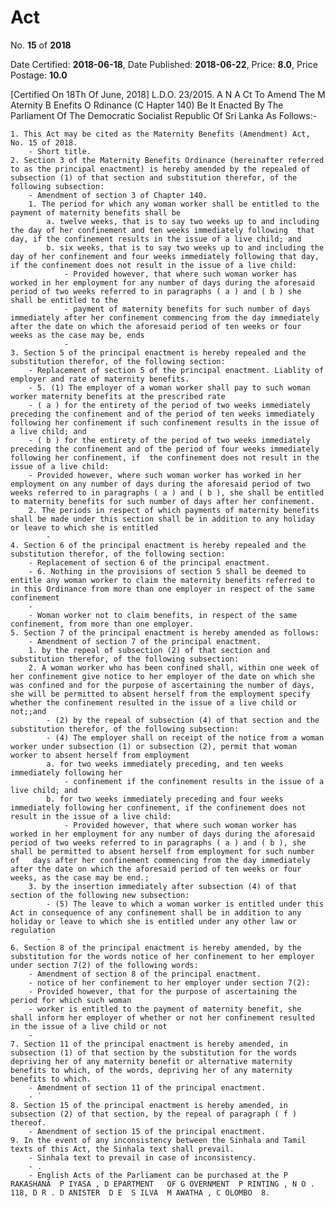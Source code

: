# Act

No. **15** of **2018**

Date Certified: **2018-06-18**, Date Published: **2018-06-22**, Price: **8.0**, Price Postage: **10.0**

[Certified On 18Th Of June, 2018]
L.D.O. 23/2015.
A N  A Ct   To   Amend   The  M Aternity  B Enefits  O Rdinance (C Hapter  140)
Be It Enacted By The Parliament Of The Democratic Socialist Republic Of Sri Lanka As Follows:-

    1. This Act may be cited as the Maternity Benefits (Amendment) Act, No. 15 of 2018.
        - Short title.
    2. Section 3 of the Maternity Benefits Ordinance (hereinafter referred to as the principal enactment) is hereby amended by the repealed of subsection (1) of that section and substitution therefor, of the following subsection:
        - Amendment of section 3 of Chapter 140.
        1. The period for which any woman worker shall be entitled to the payment of maternity benefits shall be
            a. twelve weeks, that is to say two weeks up to and including the day of her confinement and ten weeks immediately following  that day, if the confinement results in the issue of a live child; and
            b. six weeks, that is to say two weeks up to and including the day of her confinement and four weeks immediately following that day, if the confinement does not result in the issue of a live child:
                - Provided however, that where such woman worker has worked in her employment for any number of days during the aforesaid period of two weeks referred to in paragraphs ( a ) and ( b ) she shall be entitled to the
                - payment of maternity benefits for such number of days immediately after her confinement commencing from the day immediately after the date on which the aforesaid period of ten weeks or four weeks as the case may be, ends
                - 
    3. Section 5 of the principal enactment is hereby repealed and the substitution therefor, of the following section:
        - Replacement of section 5 of the principal enactment. Liablity of employer and rate of maternity benefits.
        - 5. (1) The employer of a woman worker shall pay to such woman worker maternity benefits at the prescribed rate
        - ( a ) for the entirety of the period of two weeks immediately preceding the confinement and of the period of ten weeks immediately following her confinement if such confinement results in the issue of a live child; and
        - ( b ) for the entirety of the period of two weeks immediately preceding the confinement and of the period of four weeks immediately following her confinement, if  the confinement does not result in the issue of a live child:
        - Provided however, where such woman worker has worked in her employment on any number of days during the aforesaid period of two weeks referred to in paragraphs ( a ) and ( b ), she shall be entitled to maternity benefits for such number of days after her confinement.
        2. The periods in respect of which payments of maternity benefits shall be made under this section shall be in addition to any holiday or leave to which she is entitled
            - 
    4. Section 6 of the principal enactment is hereby repealed and the substitution therefor, of the following section:
        - Replacement of section 6 of the principal enactment.
        - 6. Nothing in the provisions of section 5 shall be deemed to entitle any woman worker to claim the maternity benefits referred to in this Ordinance from more than one employer in respect of the same confinement
        - 
        - Woman worker not to claim benefits, in respect of the same confinement, from more than one employer.
    5. Section 7 of the principal enactment is hereby amended as follows:
        - Amendment of section 7 of the principal enactment.
        1. by the repeal of subsection (2) of that section and substitution therefor, of the following subsection:
        2. A woman worker who has been confined shall, within one week of her confinement give notice to her employer of the date on which she was confined and for the purpose of ascertaining the number of days, she will be permitted to absent herself from the employment specify whether the confinement resulted in the issue of a live child or not;;and
            - (2) by the repeal of subsection (4) of that section and the substitution therefor, of the following subsection:
            - (4) The employer shall on receipt of the notice from a woman worker under subsection (1) or subsection (2), permit that woman worker to absent herself from employment
            a. for two weeks immediately preceding, and ten weeks immediately following her
                - confinement if the confinement results in the issue of a live child; and
            b. for two weeks immediately preceding and four weeks immediately following her confinement, if the confinement does not result in the issue of a live child:
                - Provided however, that where such woman worker has worked in her employment for any number of days during the aforesaid period of two weeks referred to in paragraphs ( a ) and ( b ), she shall be permitted to absent herself from employment for such number of   days after her confinement commencing from the day immediately after the date on which the aforesaid period of ten weeks or four weeks, as the case may be end.;
        3. by the insertion immediately after subsection (4) of that section of the following new subsection:
            - (5) The leave to which a woman worker is entitled under this Act in consequence of any confinement shall be in addition to any holiday or leave to which she is entitled under any other law or regulation
            - 
    6. Section 8 of the principal enactment is hereby amended, by the substitution for the words notice of her confinement to her employer under section 7(2) of the following words:
        - Amendment of section 8 of the principal enactment.
        - notice of her confinement to her employer under section 7(2):
        - Provided however, that for the purpose of ascertaining the period for which such woman
        - worker is entitled to the payment of maternity benefit, she shall inform her employer of whether or not her confinement resulted in the issue of a live child or not
        - 
    7. Section 11 of the principal enactment is hereby amended, in subsection (1) of that section by the substitution for the words depriving her of any maternity benefit or alternative maternity benefits to which, of the words, depriving her of any maternity benefits to which.
        - Amendment of section 11 of the principal enactment.
        - `
    8. Section 15 of the principal enactment is hereby amended, in subsection (2) of that section, by the repeal of paragraph ( f ) thereof.
        - Amendment of section 15 of the principal enactment.
    9. In the event of any inconsistency between the Sinhala and Tamil texts of this Act, the Sinhala text shall prevail.
        - Sinhala text to prevail in case of inconsistency.
        - .
        - English Acts of the Parliament can be purchased at the P RAKASHANA  P IYASA , D EPARTMENT   OF G OVERNMENT  P RINTING , N O . 118, D R . D ANISTER  D E  S ILVA  M AWATHA , C OLOMBO  8.
